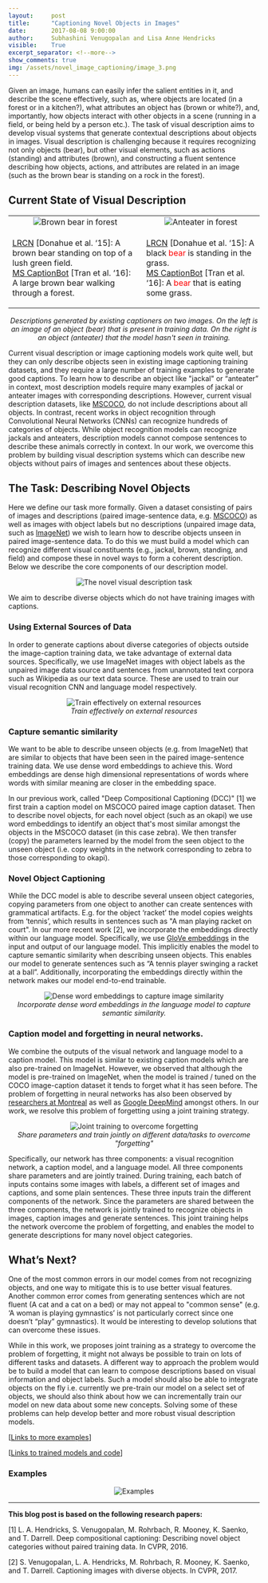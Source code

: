 ```yaml
---
layout:     post
title:      "Captioning Novel Objects in Images"
date:       2017-08-08 9:00:00
author:     Subhashini Venugopalan and Lisa Anne Hendricks
visible:    True
excerpt_separator: <!--more-->
show_comments: true
img: /assets/novel_image_captioning/image_3.png
---
```


Given an image, humans can easily infer the salient entities in it, and describe the scene effectively, such as, where objects are located (in a forest or in a kitchen?), what attributes an object has (brown or white?), and, importantly, how objects interact with other objects in a scene (running in a field, or being held by a person etc.). The task of visual description aims to develop visual systems that generate contextual descriptions about objects in images. Visual description is challenging because it requires recognizing not only objects (bear), but other visual elements, such as actions (standing) and attributes (brown), and constructing a fluent sentence describing how objects, actions, and attributes are related in an image (such as the brown bear is standing on a rock in the forest).

## Current State of Visual Description

<table class="col-2">
  <tr>
    <td style="text-align:center;">
			<img src="http://bair.berkeley.edu/static/blog/novel_image_captioning/bear.png"
			alt="Brown bear in forest">
		</td>
    <td style="text-align:center;">
			<img src="http://bair.berkeley.edu/static/blog/novel_image_captioning/anteater.png"
			alt="Anteater in forest">
		</td>
  </tr>
  <tr>
    <td><p>
			<a href="http://jeffdonahue.com/lrcn/">LRCN</a> [Donahue et al. ‘15]: A brown bear standing on top of a lush green field. <br>
			<a href="http://captionbot.ai">MS CaptionBot</a> [Tran et al. ‘16]: A large brown bear walking through a forest.
		</p></td>
    <td><p>
			<a href="http://jeffdonahue.com/lrcn/">LRCN</a> [Donahue et al. ‘15]: A black <span style="color:red;">bear</span> is standing in the grass. <br>
			<a href="http://captionbot.ai">MS CaptionBot</a> [Tran et al. ‘16]: A <span style="color:red;">bear</span> that is eating some grass.
		</p></td>
  </tr>
</table>
<p style="text-align:center;"><i>
	Descriptions generated by existing captioners on two images. On the left is an image of an object (bear) that is present in training data. On the right is an object (anteater) that the model hasn't seen in training.
</i></p>

Current visual description or image captioning models work quite well, but they can only describe objects seen in existing image captioning training datasets, and they require a large number of training examples to generate good captions. To learn how to describe an object like "jackal" or “anteater” in context, most description models require many examples of jackal or anteater images with corresponding descriptions.  However, current visual description datasets, like [MSCOCO](mscoco.org), do not include descriptions about all objects. In contrast, recent works in object recognition through Convolutional Neural Networks (CNNs) can recognize hundreds of categories of objects. While object recognition models can recognize jackals and anteaters, description models cannot compose sentences to describe these animals correctly in context.  In our work, we overcome this problem by building visual description systems which can describe new objects without pairs of images and sentences about these objects.

<!--more-->

## The Task: Describing Novel Objects

Here we define our task more formally.  Given a dataset consisting of pairs of images and descriptions (paired image-sentence data, e.g. [MSCOCO](mscoco.org)) as well as images with object labels but no descriptions (unpaired image data, such as [ImageNet](http://www.image-net.org/)) we wish to learn how to describe objects unseen in paired image-sentence data. To do this we must build a model which can recognize different visual constituents (e.g., jackal, brown, standing, and field) and compose these in novel ways to form a coherent description.  Below we describe the core components of our description model.

<p style="text-align:center;">
<img src="http://bair.berkeley.edu/static/blog/novel_image_captioning/image_0.png"
alt="The novel visual description task">
</p>

We aim to describe diverse objects which do not have training images with captions.

### Using External Sources of Data

In order to generate captions about diverse categories of objects outside the image-caption training data, we take advantage of external data sources. Specifically, we use ImageNet images with object labels as the unpaired image data source and sentences from unannotated text corpora such as Wikipedia as our text data source. These are used to train our visual recognition CNN and language model respectively.

<p style="text-align:center;">
<img src="http://bair.berkeley.edu/static/blog/novel_image_captioning/image_1.png"
alt="Train effectively on external resources"><br>
<i>
Train effectively on external resources
</i>
</p>

### Capture semantic similarity

We want to be able to describe unseen objects (e.g. from ImageNet) that are similar to objects that have been seen in the paired image-sentence training data. We use dense word embeddings to achieve this. Word embeddings are dense high dimensional representations of words where words with similar meaning are closer in the embedding space.

In our previous work, called "Deep Compositional Captioning (DCC)" [1] we first train a caption model on MSCOCO paired  image caption dataset. Then to describe novel objects, for each novel object (such as an okapi) we use word embeddings to identify an object that's most similar amongst the objects in the MSCOCO dataset (in this case zebra). We then transfer (copy) the parameters learned by the model from the seen object to the unseen object (i.e. copy weights in the network corresponding to zebra to those corresponding to okapi).

### Novel Object Captioning

While the DCC model is able to describe several unseen object categories, copying parameters from one object to another can create sentences with grammatical artifacts. E.g. for the object ‘racket’ the model copies weights from ‘tennis’, which results in sentences such as "A man playing racket on court". In our more recent work [2], we incorporate the embeddings directly within our language model. Specifically, we use [GloVe embeddings](https://nlp.stanford.edu/projects/glove/) in the input and output of our language model. This implicitly enables the model to capture semantic similarity when describing unseen objects. This enables our model to generate sentences such as “A tennis player swinging a racket at a ball”. Additionally, incorporating the embeddings directly within the network makes our model end-to-end trainable.

<p style="text-align:center;">
<img src="http://bair.berkeley.edu/static/blog/novel_image_captioning/image_2.png"
alt="Dense word embeddings to capture image similarity"><br>
<i>
Incorporate dense word embeddings in the language model to capture semantic similarity.
</i>
</p>

### Caption model and forgetting in neural networks.

We combine the outputs of the visual network and language model to a caption model. This model is similar to existing caption models which are also pre-trained on ImageNet. However, we observed that although the model is pre-trained on ImageNet, when the model is trained / tuned on the COCO image-caption dataset it tends to forget what it has seen before. The problem of forgetting in neural networks has also been observed by [researchers at Montreal](https://arxiv.org/abs/1312.6211) as well as [Google DeepMind](https://arxiv.org/abs/1612.00796) amongst others. In our work, we resolve this problem of forgetting using a joint training strategy.

<p style="text-align:center;">
<img src="http://bair.berkeley.edu/static/blog/novel_image_captioning/image_3.png"
alt="Joint training to overcome forgetting"><br>
<i>
Share parameters and train jointly on different data/tasks to overcome "forgetting"
</i>
</p>

Specifically, our network has three components: a visual recognition network, a caption model, and a language model. All three components share parameters and are jointly trained. During training, each batch of inputs contains some images with labels, a different set of images and captions, and some plain sentences. These three inputs train the different components of the network. Since the parameters are shared between the three components, the network is jointly trained to recognize objects in images, caption images and generate sentences. This joint training helps the network overcome the problem of forgetting, and enables the model to generate descriptions for many novel object categories.

## What’s Next?

One of the most common errors in our model comes from not recognizing objects, and one way to mitigate this is to use better visual features. Another common error comes from generating sentences which are not fluent (A cat and a cat on a bed) or may not appeal to "common sense"  (e.g. ‘A woman is playing gymnastics’ is not particularly correct since one doesn’t “play” gymnastics). It would be interesting to develop solutions that can overcome these issues.

While in this work, we proposes joint training as a strategy to overcome the problem of forgetting, it might not always be possible to train on lots of different tasks and datasets. A different way to approach the problem would be to build a model that can learn to compose descriptions based on visual information and object labels. Such a model should also be able to integrate objects on the fly i.e. currently we pre-train our model on a select set of objects, we should also think about how we can incrementally train our model on new data about some new concepts. Solving some of these problems can help develop better and more robust visual description models.

[[Links to more examples](https://vsubhashini.github.io/noc_examples.html)]

[[Links to trained models and code](http://vsubhashini.github.io/noc.html#code)]

### Examples

<p style="text-align:center;">
<img src="http://bair.berkeley.edu/static/blog/novel_image_captioning/image_4.png"
alt="Examples">
</p>

<hr>

**This blog post is based on the following research papers:**

[1] L. A. Hendricks, S. Venugopalan, M. Rohrbach, R. Mooney, K. Saenko, and T. Darrell. Deep compositional captioning: Describing novel object categories without paired training data. In CVPR, 2016.

[2] S. Venugopalan, L. A. Hendricks, M. Rohrbach, R. Mooney, K. Saenko, and T. Darrell. Captioning images with diverse objects. In CVPR, 2017.
